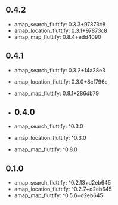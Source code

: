 ## 0.4.2
- amap_search_fluttify: 0.3.3+97873c8
- amap_location_fluttify: 0.3.1+97873c8
- amap_map_fluttify: 0.8.4+edd4090

## 0.4.1
- amap_search_fluttify: 0.3.2+14a38e3
- amap_location_fluttify: 0.3.0+8cf796c
- amap_map_fluttify: 0.8.1+286db79

- ## 0.4.0
- amap_search_fluttify: ^0.3.0
- amap_location_fluttify: ^0.3.0
- amap_map_fluttify: ^0.8.0

## 0.1.0
- amap_search_fluttify: ^0.2.13+d2eb645
- amap_location_fluttify: ^0.2.7+d2eb645
- amap_map_fluttify: ^0.5.6+d2eb645